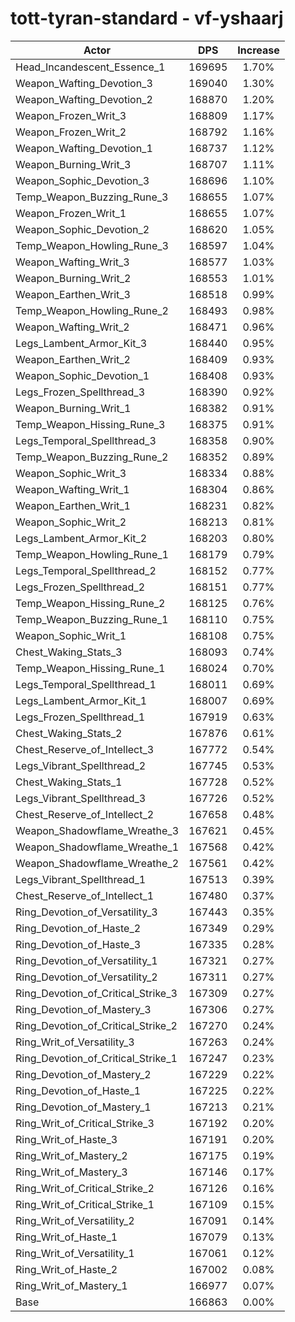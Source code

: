 # tott-tyran-standard - vf-yshaarj
| Actor | DPS | Increase |
|---|:---:|:---:|
|Head_Incandescent_Essence_1|169695|1.70%|
|Weapon_Wafting_Devotion_3|169040|1.30%|
|Weapon_Wafting_Devotion_2|168870|1.20%|
|Weapon_Frozen_Writ_3|168809|1.17%|
|Weapon_Frozen_Writ_2|168792|1.16%|
|Weapon_Wafting_Devotion_1|168737|1.12%|
|Weapon_Burning_Writ_3|168707|1.11%|
|Weapon_Sophic_Devotion_3|168696|1.10%|
|Temp_Weapon_Buzzing_Rune_3|168655|1.07%|
|Weapon_Frozen_Writ_1|168655|1.07%|
|Weapon_Sophic_Devotion_2|168620|1.05%|
|Temp_Weapon_Howling_Rune_3|168597|1.04%|
|Weapon_Wafting_Writ_3|168577|1.03%|
|Weapon_Burning_Writ_2|168553|1.01%|
|Weapon_Earthen_Writ_3|168518|0.99%|
|Temp_Weapon_Howling_Rune_2|168493|0.98%|
|Weapon_Wafting_Writ_2|168471|0.96%|
|Legs_Lambent_Armor_Kit_3|168440|0.95%|
|Weapon_Earthen_Writ_2|168409|0.93%|
|Weapon_Sophic_Devotion_1|168408|0.93%|
|Legs_Frozen_Spellthread_3|168390|0.92%|
|Weapon_Burning_Writ_1|168382|0.91%|
|Temp_Weapon_Hissing_Rune_3|168375|0.91%|
|Legs_Temporal_Spellthread_3|168358|0.90%|
|Temp_Weapon_Buzzing_Rune_2|168352|0.89%|
|Weapon_Sophic_Writ_3|168334|0.88%|
|Weapon_Wafting_Writ_1|168304|0.86%|
|Weapon_Earthen_Writ_1|168231|0.82%|
|Weapon_Sophic_Writ_2|168213|0.81%|
|Legs_Lambent_Armor_Kit_2|168203|0.80%|
|Temp_Weapon_Howling_Rune_1|168179|0.79%|
|Legs_Temporal_Spellthread_2|168152|0.77%|
|Legs_Frozen_Spellthread_2|168151|0.77%|
|Temp_Weapon_Hissing_Rune_2|168125|0.76%|
|Temp_Weapon_Buzzing_Rune_1|168110|0.75%|
|Weapon_Sophic_Writ_1|168108|0.75%|
|Chest_Waking_Stats_3|168093|0.74%|
|Temp_Weapon_Hissing_Rune_1|168024|0.70%|
|Legs_Temporal_Spellthread_1|168011|0.69%|
|Legs_Lambent_Armor_Kit_1|168007|0.69%|
|Legs_Frozen_Spellthread_1|167919|0.63%|
|Chest_Waking_Stats_2|167876|0.61%|
|Chest_Reserve_of_Intellect_3|167772|0.54%|
|Legs_Vibrant_Spellthread_2|167745|0.53%|
|Chest_Waking_Stats_1|167728|0.52%|
|Legs_Vibrant_Spellthread_3|167726|0.52%|
|Chest_Reserve_of_Intellect_2|167658|0.48%|
|Weapon_Shadowflame_Wreathe_3|167621|0.45%|
|Weapon_Shadowflame_Wreathe_1|167568|0.42%|
|Weapon_Shadowflame_Wreathe_2|167561|0.42%|
|Legs_Vibrant_Spellthread_1|167513|0.39%|
|Chest_Reserve_of_Intellect_1|167480|0.37%|
|Ring_Devotion_of_Versatility_3|167443|0.35%|
|Ring_Devotion_of_Haste_2|167349|0.29%|
|Ring_Devotion_of_Haste_3|167335|0.28%|
|Ring_Devotion_of_Versatility_1|167321|0.27%|
|Ring_Devotion_of_Versatility_2|167311|0.27%|
|Ring_Devotion_of_Critical_Strike_3|167309|0.27%|
|Ring_Devotion_of_Mastery_3|167306|0.27%|
|Ring_Devotion_of_Critical_Strike_2|167270|0.24%|
|Ring_Writ_of_Versatility_3|167263|0.24%|
|Ring_Devotion_of_Critical_Strike_1|167247|0.23%|
|Ring_Devotion_of_Mastery_2|167229|0.22%|
|Ring_Devotion_of_Haste_1|167225|0.22%|
|Ring_Devotion_of_Mastery_1|167213|0.21%|
|Ring_Writ_of_Critical_Strike_3|167192|0.20%|
|Ring_Writ_of_Haste_3|167191|0.20%|
|Ring_Writ_of_Mastery_2|167175|0.19%|
|Ring_Writ_of_Mastery_3|167146|0.17%|
|Ring_Writ_of_Critical_Strike_2|167126|0.16%|
|Ring_Writ_of_Critical_Strike_1|167109|0.15%|
|Ring_Writ_of_Versatility_2|167091|0.14%|
|Ring_Writ_of_Haste_1|167079|0.13%|
|Ring_Writ_of_Versatility_1|167061|0.12%|
|Ring_Writ_of_Haste_2|167002|0.08%|
|Ring_Writ_of_Mastery_1|166977|0.07%|
|Base|166863|0.00%|
